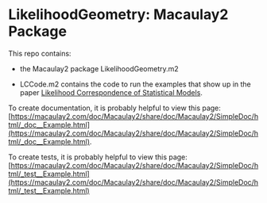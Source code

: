 # LikelihoodGeometry: Macaulay2 Package #

This repo contains: 

- the Macaulay2 package LikelihoodGeometry.m2

- LCCode.m2 contains the code to run the examples that show up in the paper [Likelihood Correspondence of Statistical Models](https://arxiv.org/pdf/2312.08501.pdf). 


To create documentation, it is probably helpful to view this page: [https://macaulay2.com/doc/Macaulay2/share/doc/Macaulay2/SimpleDoc/html/_doc__Example.html](https://macaulay2.com/doc/Macaulay2/share/doc/Macaulay2/SimpleDoc/html/_doc__Example.html).

To create tests, it is probably helpful to view this page: [https://macaulay2.com/doc/Macaulay2/share/doc/Macaulay2/SimpleDoc/html/_test__Example.html](https://macaulay2.com/doc/Macaulay2/share/doc/Macaulay2/SimpleDoc/html/_test__Example.html)


